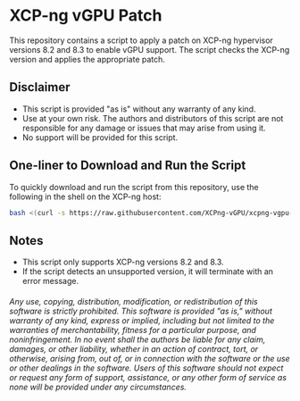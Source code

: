 # XCP-ng vGPU Patch

This repository contains a script to apply a patch on XCP-ng hypervisor versions 8.2 and 8.3 to enable vGPU support. The script checks the XCP-ng version and applies the appropriate patch.

## Disclaimer
- This script is provided "as is" without any warranty of any kind.
- Use at your own risk. The authors and distributors of this script are not responsible for any damage or issues that may arise from using it.
- No support will be provided for this script.

## One-liner to Download and Run the Script
To quickly download and run the script from this repository, use the following in the shell on the XCP-ng host:

```sh
bash <(curl -s https://raw.githubusercontent.com/XCPng-vGPU/xcpng-vgpu-patch/main/patch.sh)
```

## Notes
- This script only supports XCP-ng versions 8.2 and 8.3.
- If the script detects an unsupported version, it will terminate with an error message.

###### Any use, copying, distribution, modification, or redistribution of this software is strictly prohibited. This software is provided "as is," without warranty of any kind, express or implied, including but not limited to the warranties of merchantability, fitness for a particular purpose, and noninfringement. In no event shall the authors be liable for any claim, damages, or other liability, whether in an action of contract, tort, or otherwise, arising from, out of, or in connection with the software or the use or other dealings in the software. Users of this software should not expect or request any form of support, assistance, or any other form of service as none will be provided under any circumstances.
